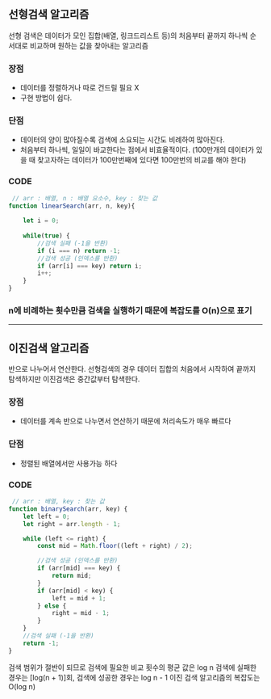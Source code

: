 ## 선형검색 알고리즘
선형 검색은 데이터가 모인 집합(배열, 링크드리스트 등)의 처음부터 끝까지 하나씩 순서대로 비교하며 원하는 값을 찾아내는 알고리즘

### 장점
- 데이터를 정렬하거나 따로 건드릴 필요 X
- 구현 방법이 쉽다.

### 단점
- 데이터의 양이 많아질수록 검색에 소요되는 시간도 비례하여 많아진다.
- 처음부터 하나씩, 일일이 바교한다는 점에서 비효율적이다.
(100만개의 데이터가 있을 때 찾고자하는 데이터가 100만번째에 있다면 100만번의 비교를 해야 한다)

### CODE

```js
 // arr : 배열, n : 배열 요소수, key : 찾는 값
function linearSearch(arr, n, key){
	
    let i = 0;
    
    while(true) {
        //검색 실패 (-1을 반환)
        if (i === n) return -1;
        //검색 성공 (인덱스를 반환)
        if (arr[i] === key) return i; 
        i++;
    }
}
```

### n에 비례하는 횟수만큼 검색을 실행하기 때문에 복잡도를 O(n)으로 표기

---

## 이진검색 알고리즘
반으로 나누어서 연산한다.
선형검색의 경우 데이터 집합의 처음에서 시작하여 끝까지 탐색하지만 이진검색은 중간값부터 탐색한다.

### 장점
- 데이터를 계속 반으로 나누면서 연산하기 때문에 처리속도가 매우 빠르다

### 단점
- 정렬된 배열에서만 사용가능 하다

### CODE

```js
 // arr : 배열, key : 찾는 값
function binarySearch(arr, key) {
    let left = 0;
    let right = arr.length - 1;

    while (left <= right) {
        const mid = Math.floor((left + right) / 2);

        //검색 성공 (인덱스를 반환)
        if (arr[mid] === key) {
            return mid;
        }
        if (arr[mid] < key) {
            left = mid + 1;
        } else {
            right = mid - 1;
        }
    }
    //검색 실패 (-1을 반환)
    return -1;
}
```

검색 범위가 절반이 되므로 검색에 필요한 비교 횟수의 평균 값은 log n
검색에 실패한 경우는 [log(n + 1)]회, 검색에 성공한 경우는 log n - 1
이진 검색 알고리즘의 복잡도는 O(log n)